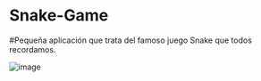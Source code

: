 # Snake-Game

#Pequeña aplicación que trata del famoso juego Snake que todos recordamos.




![image](https://user-images.githubusercontent.com/104769851/179819046-f28cd1a9-40d1-45e1-85c4-b4bb05345014.png)
